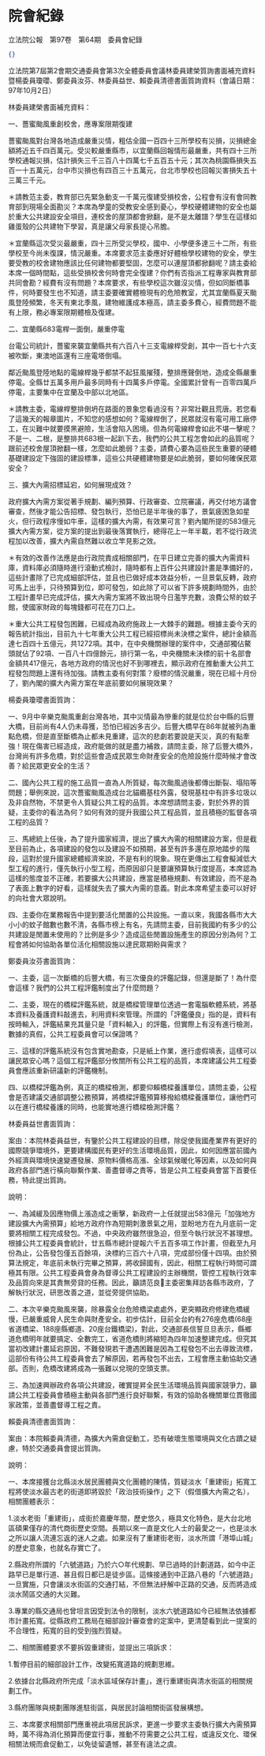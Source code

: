 # 院會紀錄


立法院公報　第97卷　第64期　委員會紀錄

```json
{}

```


立法院第7屆第2會期交通委員會第3次全體委員會議林委員建榮質詢書面補充資料暨楊委員瓊瓔、鄭委員汝芬、林委員益世、賴委員清德書面質詢資料（會議日期：97年10月2日）


林委員建榮書面補充資料：


一、薔蜜颱風重創校舍，應專案限期復建


薔蜜颱風對台灣各地造成嚴重災情，粗估全國一百四十三所學校有災損，災損總金額將近五千四百萬元。受災較嚴重縣市，以宜蘭縣回報情形最嚴重，共有四十三所學校通報災損，估計損失三千三百八十四萬七千五百五十元；其次為桃園縣損失五百一十五萬元，台中市災損也有四百三十五萬元，台北市學校也回報災害損失五十三萬三千元。


＊請教范主委，教育部已先緊急動支一千萬元復建受損校舍，公程會有沒有會同教育部到現場全面勘災？本席為學童的受教安全感到憂心，學校硬體建物的安全也屬於重大公共建設安全項目，連校舍的屋頂都會掀翻，是不是太離譜？學生在這樣如雞蛋殼的公共建物下學習，真是讓父母家長提心吊膽。


＊宜蘭縣這次受災最嚴重，四十三所受災學校，國中、小學便多達三十二所，有些學校至今尚未復課，情況嚴重。本席要求范主委應好好體檢學校建物的安全，學生要受教的校舍建物應該比任何建物都要堅固，怎麼可以連屋頂都掀翻呢？請主委給本席一個時間點，這些受損校舍何時會完全復建？你們有否指派工程專家與教育部共同會勘？經費有沒有問題？本席要求，有些學校這次雖沒災情，但如同斷橋事件，何時要發生也不知道，請主委要確實體檢現有的危險教室，尤其宜蘭縣夏天颱風登陸頻繁，冬天有東北季風，建物維護成本極高，請主委多費心，經費問題不能有上限，務必專案限期體檢及復建。


二、宜蘭縣683電桿一面倒，嚴重停電


台電公司統計，薔蜜來襲宜蘭縣共有六百八十三支電線桿受創，其中一百七十六支被吹斷，東澳地區還有三座電塔倒塌。


鄰近颱風登陸地點的電線桿幾乎都禁不起狂風摧殘，整排應聲倒地，造成全縣嚴重停電。全縣廿五萬多用戶最多同時有十四萬多戶停電。全國累計曾有一百零四萬戶停電，主要集中在宜蘭及中部以北地區。


＊請教主委，電線桿整排倒坍在路面的景象您看過沒有？非常壯觀且荒唐。若您看了這幾天的報章圖片，不知您的感想如何？電線桿倒了，民眾就沒有電可用工廠停工，在災難中就要摸黑避險，生活會陷入困境。但為何電線桿會如此不堪一擊呢？不是一、二根，是整排共683根一起趴下去，我們的公共工程怎會如此的品質呢？跟前述校舍屋頂掀翻一樣，怎麼如此脆弱？主委，請費心要為這些民生重要的硬體基礎建設定下強固的建設標準，這些公共硬體建物要是如此脆弱，要如何確保民眾安全？


三、擴大內需招標延宕，如何展現成效？


政府擴大內需方案從著手規劃、編列預算、行政審查、立院審議，再交付地方議會審查，然後才能公告招標、發包執行，恐怕已是半年後的事了，景氣疲困急如星火，但行政程序慢如牛車，這樣的擴大內需，有效果可言？劉內閣所提的583億元擴大內需方案，從方案的提出到最後落實執行，總得花上一年半載，若不從行政流程加以改善，擴大內需自然難以收立竿見影之效。


＊有效的改善作法應是由行政院責成相關部門，在平日建立完善的擴大內需資料庫，資料庫必須隨時進行滾動式檢討，隨時都有上百件公共建設計畫是準備好的，這些計畫除了已完成細部評估，並且也已做好成本效益分析，一旦景氣反轉，政府可馬上出手，只待預算到位，即可發包，如此除了可以省下許多規劃時間外，由於工程計畫早已完成評估，擴大內需方案將不致出現今日濫竽充數，浪費公帑的蚊子館，使國家財政的每塊錢都可花在刀口上。


＊重大公共工程發包困難，已經成為政府施政上一大棘手的難題。根據主委今天的報告統計指出，目前九十七年重大公共工程已經招標尚未決標之案件，總計金額高達七百四十五億元，共1272項。其中，在中央機關辦理的案件中，交通部獨佔鰲頭就佔了92項、一百八十四億餘元，排行第一名，中央機關未決標的前十名部會金額共417億元，各地方政府的情況也好不到哪裡去，顯示政府在推動重大公共工程發包問題上還有待加強。請教主委有何對策？廢標的情況嚴重，現在已經十月份了，劉內閣的擴大內需方案在年底前要如何展現效果？


楊委員瓊瓔書面質詢：


一、9月中辛樂克颱風重創台灣各地，其中災情最為慘重的就是位於台中縣的后豐大橋，目前尚有4人仍未尋獲，恐怕已經凶多吉少。后豐大橋早在86年就被列為重點危橋，但是直至斷橋為止都未見重建，這次的悲劇若要說是天災，真的有點牽強！現在傷害已經造成，政府能做的就是盡力補救，請問主委，除了后豐大橋外，台灣尚有許多危橋，對於這些會造成民眾生命財產安全的危險設施什麼時候才會改善？給民眾更安全的生活？


二、國內公共工程的施工品質一直為人所質疑，每次颱風過後都傳出斷裂、塌陷等問題；舉例來說，這次薔蜜颱風造成台北貓纜基柱外露，發現基柱中有許多垃圾以及非自然物，不禁更令人質疑公共工程的品質。本席想請問主委，對於外界的質疑，主委你的看法為何？如何有效的提升我國公共工程品質，並且積極的監督各項工程的品質？


三、馬總統上任後，為了提升國家經濟，提出了擴大內需的相關建設方案，但是截至目前為止，各項建設的發包以及建設不如預期，甚至有許多還在原地踏步的階段，這對於提升國家總體經濟來說，不是有利的現象。現在更傳出工程會擬減低大型工程的進行，僅先執行小型工程，而原因卻只是要讓預算執行度提高，本席認為這樣的態度並不正確，若要擴大公共建設，應當是積極規劃、有效建設，而不是為了表面上數字的好看，這樣就失去了擴大內需的意義。對此本席希望主委可以好好的向社會大眾說明。


四、主委你在業務報告中提到要活化閒置的公共設施。一直以來，我國各縣市大大小小的蚊子館數也數不清，各縣市榜上有名，先請問主委，目前我國約有多少的公共建設是閒置未使用的？比例是多少？造成這些閒置設施產生的原因分別為何？工程會將如何協助各單位活化相關設施以達民眾期盼與需求？


鄭委員汝芬書面質詢：


一、主委，這一次斷橋的后豐大橋，有三次優良的評鑑記錄，但還是斷了！為什麼會這樣？我們的公共工程評鑑制度出了什麼問題？


二、主委，現在的橋樑評鑑系統，就是橋樑管理單位透過一套電腦軟體系統，將基本資料及養護資料敲進去，利用資料來管理。所謂的「評鑑優良」指的是，資料有按時輸入，評鑑結果充其量只是「資料輸入」的評鑑，但實際上有沒有進行檢測，數據的真假，公共工程委員會可以保證嗎？


三、這樣的評鑑系統沒有包含實地勘查，只是紙上作業，進行虛假填表，這樣可以讓民眾安心嗎？這個工程評鑑部分攸關所有公共工程的品質，本席建議公共工程委員會應該重新研議新的評鑑機制。


四、以橋樑評鑑為例，真正的橋樑檢測，都要仰賴橋樑養護單位，請問主委，公程會是否建議交通部調整公務預算，將橋樑評鑑預算移撥給橋樑養護單位，讓他們可以在進行橋樑養護的同時，也能實地進行橋樑檢測評鑑？


林委員益世書面質詢：


案由：本院林委員益世，有鑒於公共工程建設的目標，除促使我國產業界有更好的國際競爭環境外，更要建構國民有更好的生活環境品質，因此，如何因應當前國內外經濟與環境快速變遷發展、原物料價格高漲、全球氣候暖化等因素，以及如何與政府各部門進行橫向聯繫作業、善盡督導之責等，皆是公共工程委員會當下首要任務，特此提出質詢。


說明：


一、為減緩及因應物價上漲造成之衝擊，新政府一上任就提出583億元「加強地方建設擴大內需預算」給地方政府作為短期刺激景氣之用，並盼地方在九月底前一定要將相關工程完成發包。不過，中央政府雖然很急迫，但至今執行狀況不甚理想。根據公共工程委員會統計，廿五縣市總計提報六千五百多項工作計畫，但截至九月份為止，公告發包僅五百餘項，決標約三百六十八項，完成部份僅十四項。由於預算法規定，年底前未執行完畢之預算，將收歸國有，因此，相關工程執行時間可謂極其有限。公共工程委員會身為督導公共工程建設的主辦機關，管控工程執行效率及品質向來是其責無旁貸的任務。因此，籲請范良主委密集拜訪各縣市政府，了解執行狀況，研思改善之道，並從旁提供協助。


二、本次辛樂克颱風來襲，除暴露全台危險橋梁處處外，更突顯政府修建危橋緩慢，已嚴重威脅人民生命與財產安全。初步估計，目前全台約有276座危橋(68座省道橋梁、188座縣鄉道、20座台鐵橋梁)，對此，交通部長信誓旦旦表示，縣鄉道危橋明年就要搞定、全數完工，省道危橋則將縮短為四年加速整建完成。但究其當初改建計畫延宕原因，不難發現若干遭遇困難是因為工程發包不出去導致流標，這部份有待公共工程委員會去了解原因，若再發包不出去，工程會應主動協助交通部。否則，危橋改建將成為一張難以兌現的空頭支票。


三、為加速興辦政府各項公共建設，確實提昇全民生活環境品質與國家競爭力，籲請公共工程委員會積極主動與各部門進行良好聯繫，有效的協助各機關單位貫徹國家政策，並善盡督導工程之責。


賴委員清德書面質詢：


案由：本院賴委員清德，為擴大內需倉促動工，恐有破壞生態環境與文化古蹟之疑慮，特於交通委員會提出質詢。


說明：


一、本席接獲台北縣淡水居民團體與文化團體的陳情，質疑淡水「重建街」拓寬工程將使淡水最古老的街道即將毀於「政治技術操作」之下（假借擴大內需之名），相關團體表示：


1.淡水老街「重建街」，成街於嘉慶年間，歷史悠久，極具文化特色，是大台北地區碩果僅存的清代商街歷史空間。長期以來一直是文化人士的最愛之一，也是淡水之所以讓人流連忘返的迷人之處。如果沒有了重建街老街，淡水所謂「港埠山城」的歷史意象，也就名存實亡了。


2.縣政府所謂的「六號道路」乃於六○年代規劃、早已過時的計劃道路，如今中正路早已是單行道、甚且假日都已是徒步區。這條接通到中正路八巷的「六號道路」一旦實施，只會讓淡水街區的交通打結，不但無法紓解中正路的交通，反而將造成淡水鬧區交通的大災難。


3.專業的縣交通局也曾坦言因受到法令的限制，淡水六號道路如今已經無法依據都市計畫拓寬。從縣政府工務局在細部設計審查會的定案中，更清楚看到此一提案的不合理性，拓寬的目的受到強烈質疑。


二、相關團體要求不要拆毀重建街，並提出三項訴求：


1.暫停目前的細部設計工作，改變拓寬道路的規劃思維。


2.依據台北縣政府所完成「淡水區域保存計畫」，進行重建街與清水街區的相關規劃工作。


3.縣府團隊與規劃團隊進駐街區，與居民討論相關街區發展構想。


三、本席要求相關部門應重視此項居民訴求，更進一步要求主委執行擴大內需預算時，萬不得為消化預算而便宜行事，推動不符需要之公共工程，或違反文化、環保相關法規而倉促動工，以免徒留遺憾，甚至有違法之虞。





